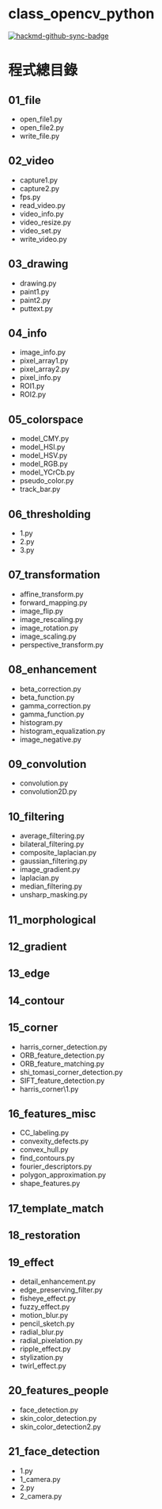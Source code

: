 # class_opencv_python

[![hackmd-github-sync-badge](https://hackmd.io/iIG0vWqoTB-pToOkLOBrjw/badge)](https://hackmd.io/iIG0vWqoTB-pToOkLOBrjw)


# 程式總目錄

## 01_file
- open_file1.py
- open_file2.py
- write_file.py

## 02_video
- capture1.py
- capture2.py
- fps.py
- read_video.py
- video_info.py
- video_resize.py
- video_set.py
- write_video.py

## 03_drawing
- drawing.py
- paint1.py
- paint2.py
- puttext.py

## 04_info
- image_info.py
- pixel_array1.py
- pixel_array2.py
- pixel_info.py
- ROI1.py
- ROI2.py

## 05_colorspace
- model_CMY.py
- model_HSI.py
- model_HSV.py
- model_RGB.py
- model_YCrCb.py
- pseudo_color.py
- track_bar.py

## 06_thresholding
- 1.py
- 2.py
- 3.py

## 07_transformation
- affine_transform.py
- forward_mapping.py
- image_flip.py
- image_rescaling.py
- image_rotation.py
- image_scaling.py
- perspective_transform.py

## 08_enhancement
- beta_correction.py
- beta_function.py
- gamma_correction.py
- gamma_function.py
- histogram.py
- histogram_equalization.py
- image_negative.py

## 09_convolution
- convolution.py
- convolution2D.py

## 10_filtering
- average_filtering.py
- bilateral_filtering.py
- composite_laplacian.py
- gaussian_filtering.py
- image_gradient.py
- laplacian.py
- median_filtering.py
- unsharp_masking.py

## 11_morphological

## 12_gradient

## 13_edge

## 14_contour

## 15_corner
- harris_corner_detection.py
- ORB_feature_detection.py
- ORB_feature_matching.py
- shi_tomasi_corner_detection.py
- SIFT_feature_detection.py
- harris_corner\1.py

## 16_features_misc
- CC_labeling.py
- convexity_defects.py
- convex_hull.py
- find_contours.py
- fourier_descriptors.py
- polygon_approximation.py
- shape_features.py

## 17_template_match

## 18_restoration

## 19_effect
- detail_enhancement.py
- edge_preserving_filter.py
- fisheye_effect.py
- fuzzy_effect.py
- motion_blur.py
- pencil_sketch.py
- radial_blur.py
- radial_pixelation.py
- ripple_effect.py
- stylization.py
- twirl_effect.py

## 20_features_people
- face_detection.py
- skin_color_detection.py
- skin_color_detection2.py

## 21_face_detection
- 1.py
- 1_camera.py
- 2.py
- 2_camera.py
